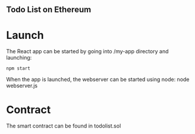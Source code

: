 ## Todo List on Ethereum

# Launch

The React app can be started by going into /my-app directory and launching:

	npm start

When the app is launched, the webserver can be started using node:
	node webserver.js

# Contract
The smart contract can be found in todolist.sol




